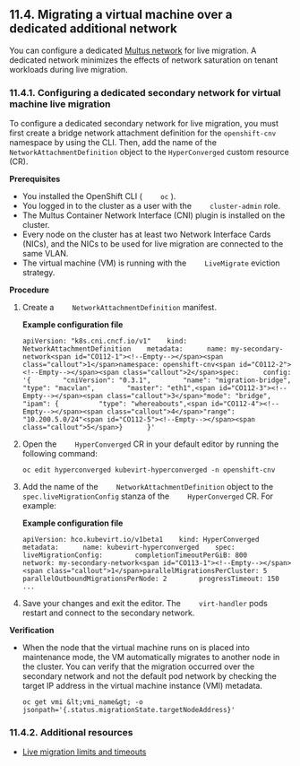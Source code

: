 ## 11.4. Migrating a virtual machine over a dedicated additional network




You can configure a dedicated [Multus network](https://access.redhat.com/documentation/en-us/openshift_container_platform/4.11/html-single/virtualization/#virt-attaching-vm-multiple-networks) for live migration. A dedicated network minimizes the effects of network saturation on tenant workloads during live migration.

### 11.4.1. Configuring a dedicated secondary network for virtual machine live migration




To configure a dedicated secondary network for live migration, you must first create a bridge network attachment definition for the `openshift-cnv` namespace by using the CLI. Then, add the name of the `NetworkAttachmentDefinition` object to the `HyperConverged` custom resource (CR).

 **Prerequisites** 

- You installed the OpenShift CLI ( `    oc` ).
- You logged in to the cluster as a user with the `    cluster-admin` role.
- The Multus Container Network Interface (CNI) plugin is installed on the cluster.
- Every node on the cluster has at least two Network Interface Cards (NICs), and the NICs to be used for live migration are connected to the same VLAN.
- The virtual machine (VM) is running with the `    LiveMigrate` eviction strategy.


 **Procedure** 

1. Create a `    NetworkAttachmentDefinition` manifest.
    
     **Example configuration file** 
    
    
    ```
    apiVersion: "k8s.cni.cncf.io/v1"    kind: NetworkAttachmentDefinition    metadata:      name: my-secondary-network<span id="CO112-1"><!--Empty--></span><span class="callout">1</span>namespace: openshift-cnv<span id="CO112-2"><!--Empty--></span><span class="callout">2</span>spec:      config: '{        "cniVersion": "0.3.1",        "name": "migration-bridge",        "type": "macvlan",        "master": "eth1",<span id="CO112-3"><!--Empty--></span><span class="callout">3</span>"mode": "bridge",        "ipam": {          "type": "whereabouts",<span id="CO112-4"><!--Empty--></span><span class="callout">4</span>"range": "10.200.5.0/24"<span id="CO112-5"><!--Empty--></span><span class="callout">5</span>}      }'
    ```
    
    
    
1. Open the `    HyperConverged` CR in your default editor by running the following command:
    
    
    ```
    oc edit hyperconverged kubevirt-hyperconverged -n openshift-cnv
    ```
    
    
1. Add the name of the `    NetworkAttachmentDefinition` object to the `    spec.liveMigrationConfig` stanza of the `    HyperConverged` CR. For example:
    
     **Example configuration file** 
    
    
    ```
    apiVersion: hco.kubevirt.io/v1beta1    kind: HyperConverged    metadata:      name: kubevirt-hyperconverged    spec:      liveMigrationConfig:        completionTimeoutPerGiB: 800        network: my-secondary-network<span id="CO113-1"><!--Empty--></span><span class="callout">1</span>parallelMigrationsPerCluster: 5        parallelOutboundMigrationsPerNode: 2        progressTimeout: 150    ...
    ```
    
    
    
1. Save your changes and exit the editor. The `    virt-handler` pods restart and connect to the secondary network.


 **Verification** 

- When the node that the virtual machine runs on is placed into maintenance mode, the VM automatically migrates to another node in the cluster. You can verify that the migration occurred over the secondary network and not the default pod network by checking the target IP address in the virtual machine instance (VMI) metadata.
    
    
    ```
    oc get vmi &lt;vmi_name&gt; -o jsonpath='{.status.migrationState.targetNodeAddress}'
    ```
    
    


### 11.4.2. Additional resources




-  [Live migration limits and timeouts](https://access.redhat.com/documentation/en-us/openshift_container_platform/4.11/html-single/virtualization/#virt-live-migration-limits) 


